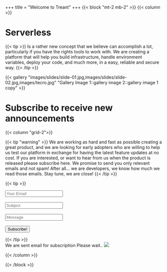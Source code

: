 +++
title = "Welcome to Treant"
+++
{{< block "mt-2 mb-2" >}}
{{< column >}}

# Serverless 
{{< tip >}}
Is a rather new concept that we believe can accomplish a lot, particularly if you have the rights tools to work with. We are creating a platform that will help you build infrastructure, handle environment variables, deploy your code, and much more, in a easy, reliable and secure way.
{{< /tip >}}

{{< gallery "images/slides/slide-01.jpg,images/slides/slide-02.jpg,images/tecro.jpg" "Gallery Image 1::gallery image 2::gallery image 1 copy" >}}

# Subscribe to receive new **announcements**




{{< column "grid-2">}}

{{< tip "warning" >}}
We are working as hard and fast as possible creating a great product, and we are looking for early adopters who are willing to help us test our platform in exchange for having the latest feature updates at no cost. If you are interested, or want to hear from us when the product is released please subscribe here. We promise to send you only relevant emails and not spam! After all... we are developers, we know how much we read those emails. Stay tune, we are close!
{{< /tip >}}

{{< tip >}}
<form action=""  id="sampleForm">
	<div >
	  <input type="email" name="email" class="search_field" placeholder="Your Email" required>
	</div>
	<br>
	<div >
	  <input type="text" name="subject" class="search_field"  placeholder="Subject" required>
	</div>
	<br>
    <div >
	  <input type="textarea" name="html" class="search_field"  placeholder="Message" required>
	</div>
	<br>
    <button type="submit"  class="button search_field" id="btnSubmit">Subscribe!</button>
</form>
{{< /tip >}}

<div class="modal" class="modal" id="myModal">
  <div class="modal-content">
    We are sent email for subscription
    Please wait..
    <img class='img' src='../images/sleep.gif'>
  </div>
</div>
<script type="module" src="../js/app.js"></script>


{{< /column >}}






{{< /block >}}

